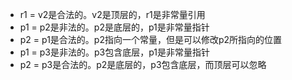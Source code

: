 - r1 = v2是合法的。v2是顶层的，r1是非常量引用
- p1 = p2是非法的。p2是底层的，p1是非常量指针
- p2 = p1是合法的。p2指向一个常量，但是可以修改p2所指向的位置
- p1 = p3是非法的。p3包含底层，p1是非常量指针
- p2 = p3是合法的。p2是底层的，p3包含底层，而顶层可以忽略
